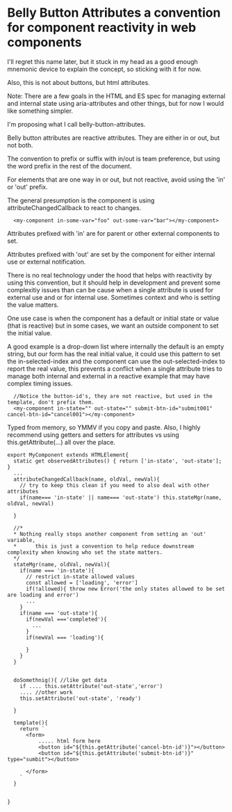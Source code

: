 # Belly Button Attributes a convention for component reactivity in web components

I'll regret this name later, but it stuck in my head as a good enough mnemonic device to explain the concept, so sticking with it for now.  

Also, this is not about buttons, but html attributes.

Note: There are a few goals in the HTML and ES spec for managing external and internal state using aria-attributes and other things, but for now I would like something simpler.

I'm proposing what I call belly-button-attributes.

Belly button attributes are reactive attributes. They are either in or out, but not both.

The convention to prefix or suffix with in/out is team preference, but using the word prefix in the rest of the document.

For elements that are one way in or out, but not reactive, avoid using the 'in' or 'out' prefix. 

The general presumption is the component is using attributeChangedCallback to react to changes.

```
  <my-component in-some-var="foo" out-some-var="bar"></my-component>
```

Attributes prefixed with 'in' are for parent or other external components to set.

Attributes prefixed with 'out' are set by the component for either internal use or external notification.

There is no real technology under the hood that helps with reactivity by using this convention, but it should help in development and prevent some complexitiy issues than can be cause when 
a single attribute is used for external use and or for internal use. Sometimes context and who is setting the value matters.

One use case is when the component has a default or initial state or value (that is reactive) but in some cases, we want an outside component to set the initial value.  

A good example is a drop-down list where internally the default is an empty string, but our form has the real initial value, it could use this pattern to set the in-selected-index and the component can use the out-selected-index to report the real value, this prevents a conflict when a single attribute tries to manage both internal and external in a reactive example that may have complex timing issues.


```
  //Notice the button-id's, they are not reactive, but used in the template, don't prefix them.
  <my-component in-state="" out-state="" submit-btn-id="submit001" cancel-btn-id="cancel001"></my-component>
```

Typed from memory, so YMMV if you copy and paste.
Also, I highly recommend using getters and setters for attributes vs using this.getAttribute(...) all over the place.

```
export MyComponent extends HTMLElement{
  static get observedAttributes() { return ['in-state', 'out-state']; }
  ...
  attributeChangedCallback(name, oldVal, newVal){
    // try to keep this clean if you need to also deal with other attributes
    if(name=== 'in-state' || name=== 'out-state') this.stateMgr(name, oldVal, newVal)
    
  }
  
  //*
  * Nothing really stops another component from setting an 'out' variable, 
  *      this is just a convention to help reduce downstream complexity when knowing who set the state matters.
  */
  stateMgr(name, oldVal, newVal){
    if(name === 'in-state'){
      // restrict in-state allowed values
      const allowed = ['loading', 'error']
      if(!allowed){ throw new Error('the only states allowed to be set are loading and error')
      ...
    }
    if(name === 'out-state'){
      if(newVal ==='completed'){
        ...
      }
      if(newVal === 'loading'){
      
      }
    }
  }
  
  
  doSomethnig(){ //like get data
    if .... this.setAttribute('out-state','error')
    .... //other work
    this.setAttribute('out-state', 'ready')
    
  }
  
  template(){
    return `
      <form>
          ..... html form here
          <button id="${this.getAttribute('cancel-btn-id')}"></button>
          <button id="${this.getAttribute('submit-btn-id')}" type="sumbit"></button>
      
      </form>
    `
  }
  
  
}

```
